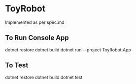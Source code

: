 # ToyRobot

Implemented as per spec.md

## To Run Console App

dotnet restore
dotnet build
dotnet run --project ToyRobot.App

## To Test

dotnet restore
dotnet build
dotnet test


